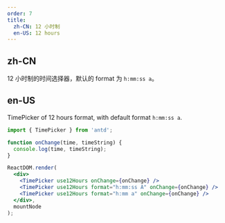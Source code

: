 ```yaml
---
order: 7
title:
  zh-CN: 12 小时制
  en-US: 12 hours
---
```


## zh-CN

12 小时制的时间选择器，默认的 format 为 `h:mm:ss a`。

## en-US

TimePicker of 12 hours format, with default format `h:mm:ss a`.

````jsx
import { TimePicker } from 'antd';

function onChange(time, timeString) {
  console.log(time, timeString);
}

ReactDOM.render(
  <div>
    <TimePicker use12Hours onChange={onChange} />
    <TimePicker use12Hours format="h:mm:ss A" onChange={onChange} />
    <TimePicker use12Hours format="h:mm a" onChange={onChange} />
  </div>,
  mountNode
);
````
